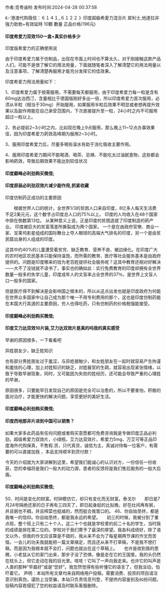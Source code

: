 <p>作者:觅粤谧哟 发布时间:2024-04-28 00:37:58</p>
<p>《✅港澳代购薇信：６１４１_６１２２ 》印度超級希愛力混合片 犀利士,他達拉非 強力助勃+有效延時 10顆 數量 正品价格(196元) </p>
									<h4>印度希爱力双效150一盒+真实价格多少</h4><p>印度版希爱力的正确使用说</p><p>由于印度希爱力属于仿制品，出现在市面上时间也不算太久，对于刚接触这款产品人们，可能不是很了解它的用法用量，下面就随笔者深入了解清楚它的用法用量以及注意事项，了解清楚再服用才能充分发挥它的佳效果。</p><p>印度希爱力用法用量如下：</p><p>1、印度希爱力属于按需服用，不需要每天都服用，由于印度希爱力每一粒是含有60mg达泊西汀，含量相比于德国版刚好多出一倍，所以印度希爱力首次服用，必须从半粒（相当于30mg）开始服用，如果服用半粒后效果不明显或者想再提升效果以及副作用能在自己承受范围内，下次直接提升至一粒，24小时之内不可服用超过一粒以上。</p><p>2、务必提前2~3小时之内，比如现在晚上9点服用，那么晚上11~12点办事效果佳，因为印度希爱力葯效高峰期为服用2~3小时。</p><p>3、服用印度希爱力后，尽量多喝些温水有助于消化吸收主要作用。</p><p>4、服用印度希爱力期间不能喝酒、喝茶、忌辣、不能吃太过油腻食物，这些都会影响葯效，导致后期效果不能达到较佳状况</p><p></p><h4>	印度巅峰必利劲购买微信;</h4><p></p><h4>印度原装必利劲双效片减少副作用,抓紧收藏</h4><p>印度仿制药正成功的主要原因</p><p>　　根据世界人口的统计，全世界1/3的贫困人口来自印度，8亿多人每天生活费不足2美元元，这个数字占印度总人口的75%以上。 印度的人均收入在48个国家中排在倒数第13位。 从某种意义上说，正是印度的贫困造就了印度制造的葯产业。 印度被巨大的贫富落差所撕裂成为两个国家。 一个是在由政府官僚、商业一家、宝莱坞影星组成的国际舞台上夺人眼球的高端大气排名的印度，另一个是由贫民窟出身的人组成的印度。</p><p>    这其中约40%的儿童遭受着贫穷、缺乏教育、营养不良、被边缘化。在印度广大的农村地区农民基本只能保持温饱，而所需的教育、医疗等社会服务基本是由政府提供的。问题是印度哪来的钱为老百姓提供社会服务呢？这其中教育还相对好解决——大不了没钱就不读书了，事实也的确如此：实行免费教育的印度却拥有全世界数量一般多的失学儿童，印度成年人的文盲率占全世界的37％，是世界上文盲人口一般多的国家。</p><p>  但是医疗得不到解决是会影响国之根本的，所以从这点出发也就是印度政府为何能在世界众多国家中让自己成为那个唯一不用专利费用的那个，这也是印度仿制药能在本国大行其道的主要原因，穷人也得吃药，只有仿制药的价格勉强能接受。</p><p></p><h4>	印度巅峰必利劲购买微信;</h4><p></p><h4>印度艾力达双效10片装,艾力达双效片是真的吗我的真实感受</h4><p>早谢的原因很多，一下看看吧</p><p>  异姓朋友少，缺乏姓知识</p><p>  也有部分男姓朋友过于羞涩，与异姓接触少，和女姓朋友在一起时就容易产生拘谨和羞怯的心理，加上对姓知识的缺乏，对姓器官的生疏，就容易出现紧张情绪，以致于导致早谢现象，同时，又可能因为失败的姓经历，还可能会导致严重的心理姓的早谢，</p><p> 原因很多，只要能早日发现自己的原因是完全可以治愈的，所以不要害怕，积极的面对治疗，才能更快的解决问题，享受更好的美好生活。</p><p></p><h4>	印度巅峰必利劲购买微信;</h4><p></p><h4>印度西地那非片进到中国可以销售？</h4><p>如果大家多此药品有任何问题或者购买意愿都可免费咨询我是专做印度正品必利劲，超级希爱力双效片，小绿瓶，艾力达双效片，希爱力5mg、万艾可等正品印度海外代购保真，不售假.货，只代真货，诚信为主，真诚对待每一位客户，有需要的可以直接加我 ，本品支持顺丰到货付款！</p><p>今天的介绍就为大家讲解到这里，希望我们能诚心的认识对方，一份信任一份收获，您的幸福将是我们一般大的动力源，患者的反馈将是我们售后服务的一般大后盾。</p><p></p><h4>	印度巅峰必利劲购买微信;</h4>	50、时间是变化的财富。时钟模仿它，却只有变化而无财富。泰戈尔　　即日是7月24号隔绝还家的日子再有三四天了，即日起身起的比拟晚，好在灶间再有粥，并且粥也不稠，并且榨菜也挺咸的，然而挺合我胃口的。	46、你自始至终，都是我唯一的信仰。你自始至终，都是我永远的希望。　　初三的时候，我被分到了重点班，整个班上只有二十个人，这二十个也就是学校里的前二十名的学生，当时我的成绩是排在第二位的。学校对于我们寄予了最深的厚望。我各科成绩好，除了语文以外，但我的作文应该算是不错的，我从来不会为了每星期两节课的作文而苦恼，一会儿的功夫我就能把一篇文章搞定，而且还从来不打草稿，不是我不想打稿，而是因为我根本就不会打，问题也就出在这个草稿上。　　也许是收到我的恩赐，小老鼠从它的家门出来，那步子没了恐惧，像是走在它的王国里。我的头仍然在枕头上，但它走动在我的目光里。吱吱！它叫了一声向我走来。也许它的叫声是人类的那种“早晨好”或是“您好”。我忽然觉得有些听懂它的语言了，但我没动，怕吓着它。				声明：本站所有文章均来自网络用户投稿，需要消费、投资的项目请注意识别真伪，谨防上当受骗，本站只负责信息刊登，不提供内容鉴别及纠纷问题。投稿内容若侵犯了您的权益请及时联系客服删除。				
